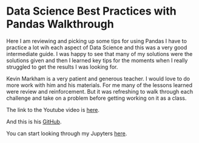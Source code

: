 # Data Science Best Practices with Pandas Walkthrough

Here I am reviewing and picking up some tips for using Pandas I have to practice a lot wih each aspect of Data Science and this was a very good intermediate guide. I was happy to see that many of my solutions were the solutions given and then I learned key tips for the moments when I really struggled to get the results I was looking for.

Kevin Markham is a very patient and generous teacher. I would love to do more work with him and his materials. For me many of the lessons learned were review and reinforcement. But it was refreshing to walk through each challenge and take on a problem before getting working on it as a class. 

The link to the Youtube video is [here](https://youtu.be/dPwLlJkSHLo).

And this is his [GitHub](https://github.com/justmarkham/pycon-2019-tutorial).

You can start looking through my Jupyters [here](jupnotes/1_pandas_challenges_1-4.ipynb).